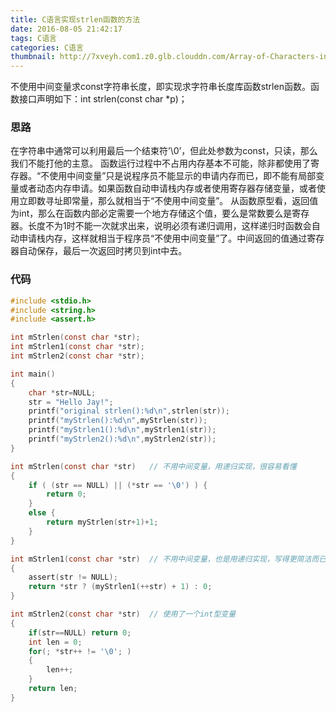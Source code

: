 ```yaml
---
title: C语言实现strlen函数的方法
date: 2016-08-05 21:42:17
tags: C语言
categories: C语言
thumbnail: http://7xveyh.com1.z0.glb.clouddn.com/Array-of-Characters-in-C.png
---
```

不使用中间变量求const字符串长度，即实现求字符串长度库函数strlen函数。函数接口声明如下：int strlen(const char *p)； <!--more-->
### 思路
在字符串中通常可以利用最后一个结束符’\0’，但此处参数为const，只读，那么我们不能打他的主意。
函数运行过程中不占用内存基本不可能，除非都使用了寄存器。“不使用中间变量”只是说程序员不能显示的申请内存而已，即不能有局部变量或者动态内存申请。如果函数自动申请栈内存或者使用寄存器存储变量，或者使用立即数寻址即常量，那么就相当于“不使用中间变量”。
从函数原型看，返回值为int，那么在函数内部必定需要一个地方存储这个值，要么是常数要么是寄存器。长度不为1时不能一次就求出来，说明必须有递归调用，这样递归时函数会自动申请栈内存，这样就相当于程序员“不使用中间变量”了。中间返回的值通过寄存器自动保存，最后一次返回时拷贝到int中去。
### 代码
```c
#include <stdio.h>
#include <string.h>
#include <assert.h>

int mStrlen(const char *str);
int mStrlen1(const char *str);
int mStrlen2(const char *str);

int main()
{
    char *str=NULL;
    str = "Hello Jay!";
    printf("original strlen():%d\n",strlen(str));
    printf("myStrlen():%d\n",myStrlen(str));
    printf("myStrlen1():%d\n",myStrlen1(str));
    printf("myStrlen2():%d\n",myStrlen2(str));
}

int mStrlen(const char *str)   // 不用中间变量，用递归实现，很容易看懂
{
    if ( (str == NULL) || (*str == '\0') ) {
        return 0;
    }
    else {
        return myStrlen(str+1)+1;
    }
}

int mStrlen1(const char *str)  // 不用中间变量，也是用递归实现，写得更简洁而已
{
    assert(str != NULL);
    return *str ? (myStrlen1(++str) + 1) : 0;
}

int mStrlen2(const char *str)  // 使用了一个int型变量
{
    if(str==NULL) return 0;
    int len = 0;
    for(; *str++ != '\0'; )
    {
        len++;
    }
    return len;
}
```